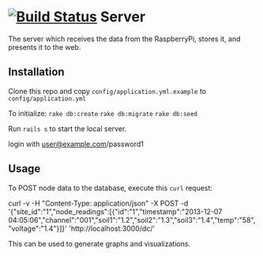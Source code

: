 [![Build Status](https://travis-ci.org/SolarSunflowerProject/Server.png?branch=master)](https://travis-ci.org/SolarSunflowerProject/Server)
Server
======

The server which receives the data from the RaspberryPi, stores it, and presents it to the web.

Installation
-----------
Clone this repo and copy `config/application.yml.example` to `config/application.yml`

To initialize:
`rake db:create`
`rake db:migrate`
`rake db:seed`

Run `rails s` to start the local server.

login with user@example.com/password1

Usage
-----------

To POST node data to the database, execute this `curl` request:

curl -v -H "Content-Type: application/json" -X POST -d '{"site_id":"1","node_readings":[{"id":"1","timestamp":"2013-12-07 04:05:06","channel":"001","soil1":"1.2","soil2":"1.3","soil3":"1.4","temp":"58","voltage":"1.4"}]}' 'http://localhost:3000/dc/'


This can be used to generate graphs and visualizations.

